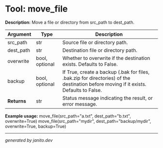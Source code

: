 # Tool: move_file

**Description:**
Move a file or directory from src_path to dest_path.

| Argument   | Type | Description |
|------------|------|-------------|
| src_path   | str  | Source file or directory path. |
| dest_path  | str  | Destination file or directory path. |
| overwrite  | bool, optional | Whether to overwrite if the destination exists. Defaults to False. |
| backup     | bool, optional | If True, create a backup (.bak for files, .bak.zip for directories) of the destination before moving if it exists. Defaults to False. |
| **Returns**| str  | Status message indicating the result, or error message. |

**Example usage:**
move_file(src_path="a.txt", dest_path="b.txt", overwrite=True)
move_file(src_path="mydir", dest_path="backup/mydir", overwrite=True, backup=True)

---
_generated by janito.dev_
